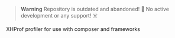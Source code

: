 > **Warning**
> Repository is outdated and abandoned! :no_entry_sign: No active development or any support! :skull_and_crossbones:

XHProf profiler for use with composer and frameworks
